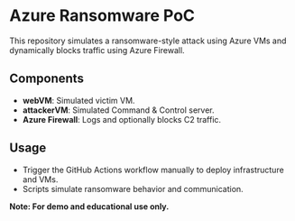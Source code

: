 # Azure Ransomware PoC

This repository simulates a ransomware-style attack using Azure VMs and dynamically blocks traffic using Azure Firewall.

## Components

- **webVM**: Simulated victim VM.
- **attackerVM**: Simulated Command & Control server.
- **Azure Firewall**: Logs and optionally blocks C2 traffic.

## Usage

- Trigger the GitHub Actions workflow manually to deploy infrastructure and VMs.
- Scripts simulate ransomware behavior and communication.

**Note: For demo and educational use only.**
